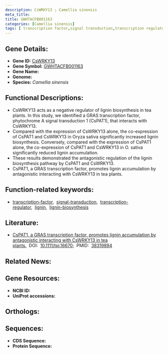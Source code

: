 ```yaml
---
description: CsWRKY13 ; Camellia sinensis
meta_title:
title: GWHTACFB001163
categories: [Camellia sinensis]
tags: [ transcription factor,signal transduction,transcription regulator,lignin,lignin biosynthesis ]
---
```


## Gene Details:
- **Gene ID:** [CsWRKY13]()
- **Gene Symbol:** <u>GWHTACFB001163</u>
- **Gene Name:** 
- **Genome:** []()
- **Species:** *Camellia sinensis*

## Functional Descriptions:
   - CsWRKY13 acts as a negative regulator of lignin biosynthesis in tea plants. In this study, we identified a GRAS transcription factor, phytochrome A signal transduction 1 (CsPAT1), that interacts with CsWRKY13.
   - Compared with the expression of CsWRKY13 alone, the co-expression of CsPAT1 and CsWRKY13 in Oryza sativa significantly increased lignin biosynthesis. Conversely, compared with the expression of CsPAT1 alone, the co-expression of CsPAT1 and CsWRKY13 in O. sativa significantly reduced lignin accumulation.
   - These results demonstrated the antagonistic regulation of the lignin biosynthesis pathway by CsPAT1 and CsWRKY13.
   - CsPAT1, a GRAS transcription factor, promotes lignin accumulation by antagonistic interacting with CsWRKY13 in tea plants.

## Function-related keywords:
   - [transcription-factor](/tags/transcription-factor/),&nbsp;&nbsp;[signal-transduction](/tags/signal-transduction/),&nbsp;&nbsp;[transcription-regulator](/tags/transcription-regulator/),&nbsp;&nbsp;[lignin](/tags/lignin/),&nbsp;&nbsp;[lignin-biosynthesis](/tags/lignin-biosynthesis/)

## Literature:
   - [CsPAT1, a GRAS transcription factor, promotes lignin accumulation by antagonistic interacting with CsWRKY13 in tea plants.](https://doi.org/10.1111/tpj.16670)&nbsp;&nbsp;DOI:&nbsp;&nbsp;[10.1111/tpj.16670](https://doi.org/10.1111/tpj.16670);&nbsp;&nbsp;PMID:&nbsp;&nbsp;[38319894](https://pubmed.ncbi.nlm.nih.gov/38319894/)

## Related News:

## Gene Resources:
- **NCBI ID:**  [](https://www.ncbi.nlm.nih.gov/gene/?term=)
- **UniProt accessions:**  [](https://www.uniprot.org/uniprotkb//entry)

## Orthologs:

## Sequences:
- **CDS Sequence:**
- **Protein Sequence:**
